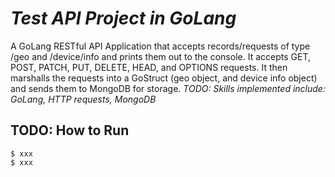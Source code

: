 # *Test API Project in GoLang*

A GoLang RESTful API Application that accepts records/requests of type /geo and /device/info and prints them out to the console. It accepts GET, POST, PATCH, PUT, DELETE, HEAD, and OPTIONS requests. It then marshalls the requests into a GoStruct (geo object, and device info object) and sends them to MongoDB for storage. *TODO: Skills implemented include: GoLang, HTTP requests, MongoDB* 


## TODO: How to Run

```
$ xxx
$ xxx
```

